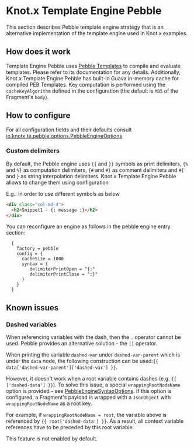 # Knot.x Template Engine Pebble
This section describes Pebble template engine strategy that is an alternative implementation of the
template engine used in Knot.x examples. 

## How does it work
Template Engine Pebble uses 
[Pebble Templates](https://pebbletemplates.io/) to compile and evaluate templates.
Please refer to its documentation for any details.
Additionally, Knot.x Template Engine Pebble has built-in Guava in-memory cache for compiled PEB
Templates. Key computation is performed using the `cacheKeyAlgorithm` defined in the configuration
(the default is `MD5` of the Fragment's `body`).

## How to configure
For all configuration fields and their defaults consult [io.knotx.te.pebble.options.PebbleEngineOptions](https://github.com/Knotx/knotx-template-engine/blob/master/pebble/docs/asciidoc/dataobjects.adoc)

### Custom delimiters
By default, the Pebble engine uses `{{` and `}}` symbols as print delimiters, `{%` and `%}` as computation delimiters, `{#` and `#}` as comment delimiters and `#{` and `}` as string interpolation delimiters.
Knot.x Template Engine Pebble allows to change them using configuration

E.g.:
In order to use different symbols as below
```html
<div class="col-md-4">
  <h2>Snippet1 - {: message :}</h2>
</div>
```
You can reconfigure an engine as follows in the pebble engine entry section:
```hocon
  {
    factory = pebble
    config = {
      cacheSize = 1000
      syntax = { 
         delimiterPrintOpen = "{:"     
         delimiterPrintClose = ":}"    
      }
    }
  }
```

## Known issues

### Dashed variables

When referencing variables with the dash, then the `.` operator cannot be used. Pebble provides an 
alternative solution - the `[]` operator. 

When printing the variable `dashed-var` under `dashed-var-parent` which is under the `data` node, 
the following construction can be used:`{{ data['dashed-var-parent']['dashed-var'] }}`.
 
However, it doesn't work when a root variable contains dashes (e.g. `{{ ['dashed-data'] }}`).
To solve this issue, a special `wrappingRootNodeName` option is provided - see 
[PebbleEngineSyntaxOptions](https://github.com/Knotx/knotx-template-engine/blob/master/pebble/docs/asciidoc/dataobjects.adoc#PebbleEngineSyntaxOptions). 
If this option is configured, a Fragment's payload is wrapped with a `JsonObject` with 
`wrappingRootNodeName` as a root key.

For example, if `wrappingRootNodeName = root`, the variable above is referenced by `{{ root['dashed-data'] }}`. 
As a result, all context variable references have to be preceded by this root variable.

This feature is not enabled by default.
